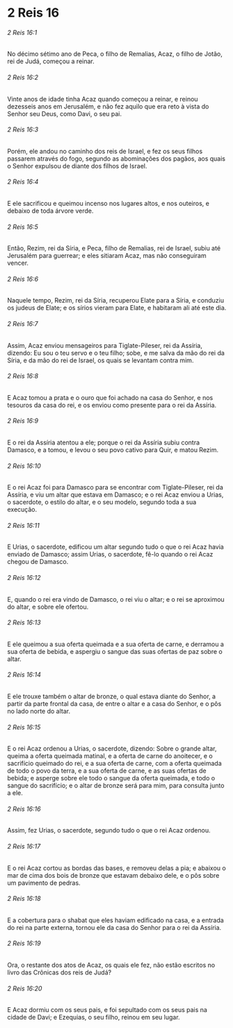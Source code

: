 # 2 Reis 16

###### 2 Reis 16:1

No décimo sétimo ano de Peca, o filho de Remalias, Acaz, o filho de Jotão, rei de Judá, começou a reinar.

###### 2 Reis 16:2

Vinte anos de idade tinha Acaz quando começou a reinar, e reinou dezesseis anos em Jerusalém, e não fez aquilo que era reto à vista do Senhor seu Deus, como Davi, o seu pai.

###### 2 Reis 16:3

Porém, ele andou no caminho dos reis de Israel, e fez os seus filhos passarem através do fogo, segundo as abominações dos pagãos, aos quais o Senhor expulsou de diante dos filhos de Israel.

###### 2 Reis 16:4

E ele sacrificou e queimou incenso nos lugares altos, e nos outeiros, e debaixo de toda árvore verde.

###### 2 Reis 16:5

Então, Rezim, rei da Síria, e Peca, filho de Remalias, rei de Israel, subiu até Jerusalém para guerrear; e eles sitiaram Acaz, mas não conseguiram vencer.

###### 2 Reis 16:6

Naquele tempo, Rezim, rei da Síria, recuperou Elate para a Síria, e conduziu os judeus de Elate; e os sírios vieram para Elate, e habitaram ali até este dia.

###### 2 Reis 16:7

Assim, Acaz enviou mensageiros para Tiglate-Pileser, rei da Assíria, dizendo: Eu sou o teu servo e o teu filho; sobe, e me salva da mão do rei da Síria, e da mão do rei de Israel, os quais se levantam contra mim.

###### 2 Reis 16:8

E Acaz tomou a prata e o ouro que foi achado na casa do Senhor, e nos tesouros da casa do rei, e os enviou como presente para o rei da Assíria.

###### 2 Reis 16:9

E o rei da Assíria atentou a ele; porque o rei da Assíria subiu contra Damasco, e a tomou, e levou o seu povo cativo para Quir, e matou Rezim.

###### 2 Reis 16:10

E o rei Acaz foi para Damasco para se encontrar com Tiglate-Pileser, rei da Assíria, e viu um altar que estava em Damasco; e o rei Acaz enviou a Urias, o sacerdote, o estilo do altar, e o seu modelo, segundo toda a sua execução.

###### 2 Reis 16:11

E Urias, o sacerdote, edificou um altar segundo tudo o que o rei Acaz havia enviado de Damasco; assim Urias, o sacerdote, fê-lo quando o rei Acaz chegou de Damasco.

###### 2 Reis 16:12

E, quando o rei era vindo de Damasco, o rei viu o altar; e o rei se aproximou do altar, e sobre ele ofertou.

###### 2 Reis 16:13

E ele queimou a sua oferta queimada e a sua oferta de carne, e derramou a sua oferta de bebida, e aspergiu o sangue das suas ofertas de paz sobre o altar.

###### 2 Reis 16:14

E ele trouxe também o altar de bronze, o qual estava diante do Senhor, a partir da parte frontal da casa, de entre o altar e a casa do Senhor, e o pôs no lado norte do altar.

###### 2 Reis 16:15

E o rei Acaz ordenou a Urias, o sacerdote, dizendo: Sobre o grande altar, queima a oferta queimada matinal, e a oferta de carne do anoitecer, e o sacrifício queimado do rei, e a sua oferta de carne, com a oferta queimada de todo o povo da terra, e a sua oferta de carne, e as suas ofertas de bebida; e asperge sobre ele todo o sangue da oferta queimada, e todo o sangue do sacrifício; e o altar de bronze será para mim, para consulta junto a ele.

###### 2 Reis 16:16

Assim, fez Urias, o sacerdote, segundo tudo o que o rei Acaz ordenou.

###### 2 Reis 16:17

E o rei Acaz cortou as bordas das bases, e removeu delas a pia; e abaixou o mar de cima dos bois de bronze que estavam debaixo dele, e o pôs sobre um pavimento de pedras.

###### 2 Reis 16:18

E a cobertura para o shabat que eles haviam edificado na casa, e a entrada do rei na parte externa, tornou ele da casa do Senhor para o rei da Assíria.

###### 2 Reis 16:19

Ora, o restante dos atos de Acaz, os quais ele fez, não estão escritos no livro das Crônicas dos reis de Judá?

###### 2 Reis 16:20

E Acaz dormiu com os seus pais, e foi sepultado com os seus pais na cidade de Davi; e Ezequias, o seu filho, reinou em seu lugar.


